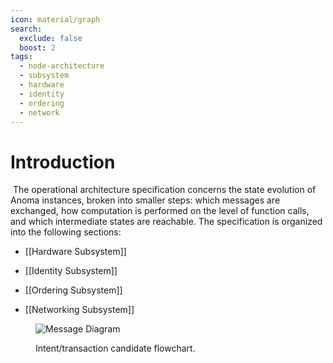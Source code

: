 ```yaml
---
icon: material/graph
search:
  exclude: false
  boost: 2
tags:
  - node-architecture
  - subsystem
  - hardware
  - identity
  - ordering
  - network
---
```


# Introduction
​
The operational architecture specification concerns the state evolution of Anoma instances, broken into smaller steps: which messages are exchanged, how computation is performed on the level of function calls, and which intermediate states are reachable.
The specification is organized into the following sections:

- [[Hardware Subsystem]]

- [[Identity Subsystem]]

- [[Ordering Subsystem]]

- [[Networking Subsystem]]


<figure markdown>

![Message Diagram](transaction_flow.svg)


<figcaption markdow

Intent/transaction candidate flowchart.

</figcaption>
</figure>
